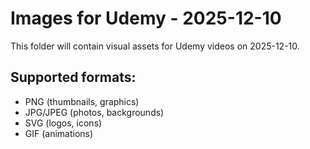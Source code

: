 # Images for Udemy - 2025-12-10

This folder will contain visual assets for Udemy videos on 2025-12-10.

## Supported formats:
- PNG (thumbnails, graphics)
- JPG/JPEG (photos, backgrounds)
- SVG (logos, icons)
- GIF (animations)
